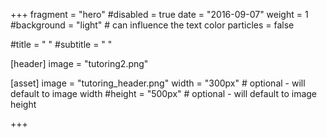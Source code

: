 +++
fragment = "hero" 
#disabled = true
date = "2016-09-07"
weight = 1
#background = "light" # can influence the text color
particles = false


#title = " " 
#subtitle = " "

[header]
  image = "tutoring2.png" 
  
  
[asset]
  image = "tutoring_header.png"
  width = "300px" # optional - will default to image width
  #height = "500px" # optional - will default to image height 

+++
